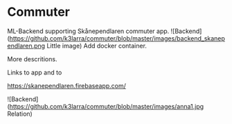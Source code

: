 # Commuter
ML-Backend supporting Skånependlaren commuter app. ![Backend](https://github.com/k3larra/commuter/blob/master/images/backend_skanependlaren.png Little image)
Add docker container.

More descritions.

Links to app and to 

https://skanependlaren.firebaseapp.com/

![Backend](https://github.com/k3larra/commuter/blob/master/images/anna1.jpg Relation)

